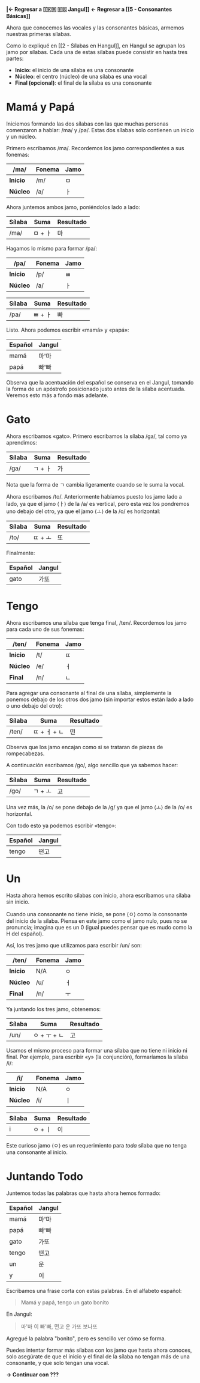 **|← Regresar a [[🇰🇷 🇪🇸 Jangul]]**
**← Regresar a [[5 - Consonantes Básicas]]**

Ahora que conocemos las vocales y las consonantes básicas, armemos nuestras primeras sílabas.

Como lo expliqué en [[2 - Sílabas en Hangul]], en Hangul se agrupan los jamo por sílabas. Cada una de estas sílabas puede consistir en hasta tres partes:

- **Inicio:** el inicio de una sílaba es una consonante
- **Núcleo**: el centro (núcleo) de una sílaba es una vocal
- **Final (opcional)**: el final de la sílaba es una consonante

# Mamá y Papá

Iniciemos formando las dos sílabas con las que muchas personas comenzaron a hablar: /ma/ y /pa/. Estas dos sílabas solo contienen un inicio y un núcleo.

Primero escribamos /ma/. Recordemos los jamo correspondientes a sus fonemas:

| /ma/       | **Fonema** | **Jamo** |
| ---------- | ---------- | -------- |
| **Inicio** | /m/        | ㅁ       |
| **Núcleo** | /a/        | ㅏ       |

Ahora juntemos ambos jamo, poniéndolos lado a lado:

| **Sílaba** | **Suma** | **Resultado** |
| ---------- | -------- | ------------- |
| /ma/       | ㅁ + ㅏ  | 마            |

Hagamos lo mismo para formar /pa/:

| /pa/       | **Fonema** | **Jamo** |
| ---------- | ---------- | -------- |
| **Inicio** | /p/        | ㅃ       |
| **Núcleo** | /a/        | ㅏ       |

| **Sílaba** | **Suma** | **Resultado** |
| ---------- | -------- | ------------- |
| /pa/       | ㅃ + ㅏ  | 빠            |

Listo. Ahora podemos escribir «mamá» y «papá»:

| **Español** | **Jangul** |
| ----------- | ---------- |
| mamá        | 마'마      |
| papá        | 빠'빠      |

Observa que la acentuación del español se conserva en el Jangul, tomando la forma de un apóstrofo posicionado justo antes de la sílaba acentuada. Veremos esto más a fondo más adelante.

# Gato

Ahora escribamos «gato». Primero escribamos la sílaba /ga/, tal como ya aprendimos:

| **Sílaba** | **Suma** | **Resultado** |
| ---------- | -------- | ------------- |
| /ga/       | ㄱ + ㅏ  | 가            |

Nota que la forma de ㄱ cambia ligeramente cuando se le suma la vocal.

Ahora escribamos /to/. Anteriormente habíamos puesto los jamo lado a lado, ya que el jamo ⟨ㅏ⟩ de la /a/ es vertical, pero esta vez los pondremos uno debajo del otro, ya que el jamo ⟨ㅗ⟩ de la /o/ es horizontal:

| **Sílaba** | **Suma** | **Resultado** |
| ---------- | -------- | ------------- |
| /to/       | ㄸ + ㅗ  | 또            |

Finalmente:

| **Español** | **Jangul** |
| ----------- | ---------- |
| gato        | 가또       |

# Tengo

Ahora escribamos una sílaba que tenga final, /ten/. Recordemos los jamo para cada uno de sus fonemas:

| /ten/      | **Fonema** | **Jamo** |
| ---------- | ---------- | -------- |
| **Inicio** | /t/        | ㄸ       |
| **Núcleo** | /e/        | ㅓ       |
| **Final**  | /n/        | ㄴ       |

Para agregar una consonante al final de una sílaba, simplemente la ponemos debajo de los otros dos jamo (sin importar estos están lado a lado o uno debajo del otro):

| **Sílaba** | **Suma**     | **Resultado** |
| ---------- | ------------ | ------------- |
| /ten/      | ㄸ + ㅓ + ㄴ | 떤            |

Observa que los jamo encajan como si se trataran de piezas de rompecabezas.

A continuación escribamos /go/, algo sencillo que ya sabemos hacer:

| **Sílaba** | **Suma** | **Resultado** |
| ---------- | -------- | ------------- |
| /go/       | ㄱ + ㅗ  | 고            |

Una vez más, la /o/ se pone debajo de la /g/ ya que el jamo ⟨ㅗ⟩ de la /o/ es horizontal.

Con todo esto ya podemos escribir «tengo»:

| **Español** | **Jangul** |
| ----------- | ---------- |
| tengo       | 떤고       |

# Un

Hasta ahora hemos escrito sílabas con inicio, ahora escribamos una sílaba sin inicio.

Cuando una consonante no tiene inicio, se pone ⟨ㅇ⟩ como la consonante del inicio de la sílaba. Piensa en este jamo como el jamo nulo, pues no se pronuncia; imagina que es un 0 (igual puedes pensar que es mudo como la H del español).

Así, los tres jamo que utilizamos para escribir /un/ son:

| /ten/      | **Fonema** | **Jamo** |
| ---------- | ---------- | -------- |
| **Inicio** | N/A        | ㅇ       |
| **Núcleo** | /u/        | ㅓ       |
| **Final**  | /n/        | ㅜ       |

Ya juntando los tres jamo, obtenemos:

| **Sílaba** | **Suma**     | **Resultado** |
| ---------- | ------------ | ------------- |
| /un/       | ㅇ + ㅜ + ㄴ | 고            |

Usamos el mismo proceso para formar una sílaba que no tiene ni inicio ni final. Por ejemplo, para escribir «y» (la conjunción), formaríamos la sílaba /i/:

| /i/        | **Fonema** | **Jamo** |
| ---------- | ---------- | -------- |
| **Inicio** | N/A        | ㅇ       |
| **Núcleo** | /i/        | ㅣ       |

| **Sílaba** | **Suma** | **Resultado** |
| ---------- | -------- | ------------- |
| i          | ㅇ + ㅣ  | 이            |

Este curioso jamo ⟨ㅇ⟩ es un requerimiento para _toda_ sílaba que no tenga una consonante al inicio.

# Juntando Todo

Juntemos todas las palabras que hasta ahora hemos formado:

| **Español** | **Jangul** |
| ----------- | ---------- |
| mamá        | 마'마      |
| papá        | 빠'빠      |
| gato        | 가또       |
| tengo       | 떤고       |
| un          | 운         |
| y           | 이         |

Escribamos una frase corta con estas palabras. En el alfabeto español:

> Mamá y papá, tengo un gato bonito

En Jangul:

> 마'마 이 빠'빠, 떤고 운 가또 보나또

Agregué la palabra "bonito", pero es sencillo ver cómo se forma.

Puedes intentar formar más sílabas con los jamo que hasta ahora conoces, solo asegúrate de que el inicio y el final de la sílaba no tengan más de una consonante, y que solo tengan una vocal.

**→ Continuar con ???**
